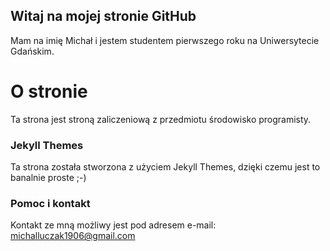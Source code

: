 ## Witaj na mojej stronie GitHub

Mam na imię Michał  i jestem studentem pierwszego roku na Uniwersytecie Gdańskim.

# O stronie

Ta strona jest stroną zaliczeniową z przedmiotu środowisko programisty.

### Jekyll Themes

Ta strona została stworzona z użyciem Jekyll Themes, dzięki czemu jest to banalnie proste ;-)

### Pomoc i kontakt

Kontakt ze mną możliwy jest pod adresem e-mail: michalluczak1906@gmail.com
